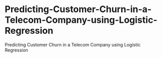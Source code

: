 # Predicting-Customer-Churn-in-a-Telecom-Company-using-Logistic-Regression
Predicting Customer Churn in a Telecom Company using Logistic Regression
